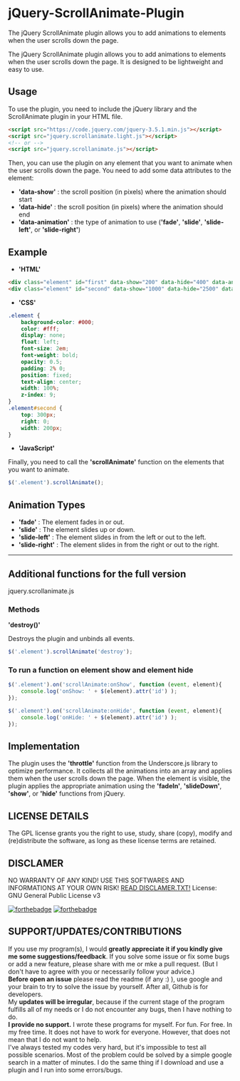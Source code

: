 # jQuery-ScrollAnimate-Plugin
The jQuery ScrollAnimate plugin allows you to add animations to elements when the user scrolls down the page.

The jQuery ScrollAnimate plugin allows you to add animations to elements when the user scrolls down the page. It is designed to be lightweight and easy to use.

## Usage

To use the plugin, you need to include the jQuery library and the ScrollAnimate plugin in your HTML file.

```html
<script src="https://code.jquery.com/jquery-3.5.1.min.js"></script>
<script src="jquery.scrollanimate.light.js"></script>
<!-- or -->
<script src="jquery.scrollanimate.js"></script>
```

Then, you can use the plugin on any element that you want to animate when the user scrolls down the page. You need to add some data attributes to the element:

- **'data-show'** : the scroll position (in pixels) where the animation should start
- **'data-hide'** : the scroll position (in pixels) where the animation should end
- **'data-animation'** : the type of animation to use (**'fade'**, **'slide'**, **'slide-left'**, or **'slide-right'**)

## Example

- **'HTML'**
```html
<div class="element" id="first" data-show="200" data-hide="400" data-animation="fade">...</div>
<div class="element" id="second" data-show="1000" data-hide="2500" data-amination="slide">...</div>
```

- **'CSS'**
```css
.element {
    background-color: #000;
    color: #fff;
    display: none;
    float: left;
    font-size: 2em;
    font-weight: bold;
    opacity: 0.5;
    padding: 2% 0;
    position: fixed;
    text-align: center;
    width: 100%;
    z-index: 9;
}
.element#second {
    top: 300px;
    right: 0;
    width: 200px;
}
```

- **'JavaScript'**

Finally, you need to call the **'scrollAnimate'** function on the elements that you want to animate.

```javascript
$('.element').scrollAnimate();
```

## Animation Types

- **'fade'** : The element fades in or out.
- **'slide'** : The element slides up or down.
- **'slide-left'** : The element slides in from the left or out to the left.
- **'slide-right'** : The element slides in from the right or out to the right.

<hr>

## Additional functions for the full version
jquery.scrollanimate.js

### Methods

**'destroy()'**

Destroys the plugin and unbinds all events.

```javascript
$('.element').scrollAnimate('destroy');
```

### To run a function on element show and element hide
```javascript
$('.element').on('scrollAnimate:onShow', function (event, element){
    console.log('onShow: ' + $(element).attr('id') );
});

$('.element').on('scrollAnimate:onHide', function (event, element){
    console.log('onHide: ' + $(element).attr('id') );
});
```

## Implementation

The plugin uses the **'throttle'** function from the Underscore.js library to optimize performance. It collects all the animations into an array and applies them when the user scrolls down the page. When the element is visible, the plugin applies the appropriate animation using the **'fadeIn'**, **'slideDown'**, **'show'**, or **'hide'** functions from jQuery.

## LICENSE DETAILS

The GPL license grants you the right to use, study, share (copy), modify and (re)distribute the software, as long as these license terms are retained.

## DISCLAMER

NO WARRANTY OF ANY KIND! USE THIS SOFTWARES AND INFORMATIONS AT YOUR OWN RISK!
[READ DISCLAMER.TXT!](https://www.joeszalai.org/disclaimer/)
License: GNU General Public License v3

[![forthebadge](http://forthebadge.com/images/badges/built-by-developers.svg)](http://forthebadge.com) [![forthebadge](http://forthebadge.com/images/badges/for-you.svg)](http://forthebadge.com)

SUPPORT/UPDATES/CONTRIBUTIONS
-----------------------------

If you use my program(s), I would **greatly appreciate it if you kindly give me some suggestions/feedback**. If you solve some issue or fix some bugs or add a new feature, please share with me or mke a pull request. (But I don't have to agree with you or necessarily follow your advice.)<br/>
**Before open an issue** please read the readme (if any :) ), use google and your brain to try to solve the issue by yourself. After all, Github is for developers.<br/>
My **updates will be irregular**, because if the current stage of the program fulfills all of my needs or I do not encounter any bugs, then I have nothing to do.<br/>
**I provide no support.** I wrote these programs for myself. For fun. For free. In my free time. It does not have to work for everyone. However, that does not mean that I do not want to help.<br/>
I've always tested my codes very hard, but it's impossible to test all possible scenarios. Most of the problem could be solved by a simple google search in a matter of minutes. I do the same thing if I download and use a plugin and I run into some errors/bugs.
